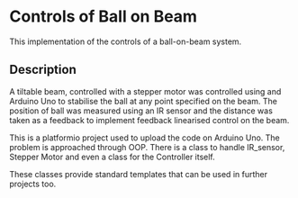 # Controls of Ball on Beam

This implementation of the controls of a ball-on-beam system.

## Description

<p>A tiltable beam, controlled with a stepper motor was controlled using and Arduino Uno to stabilise the ball at any point specified on the beam. The position of ball was measured using an IR sensor and the distance was taken as a feedback to implement feedback linearised control on the beam. <p\>

<p>This is a platformio project used to upload the code on Arduino Uno. The problem is approached through OOP. There is a class to handle IR_sensor, Stepper Motor and even a class for the Controller itself. <p\>

<p>These classes provide standard templates that can be used in further projects too.<p\>
